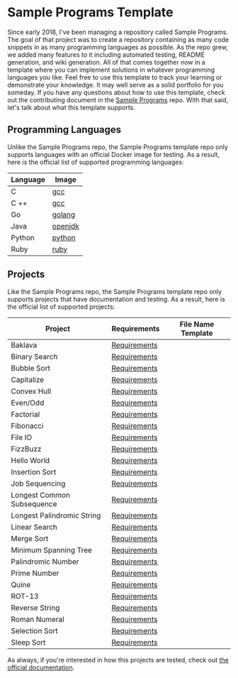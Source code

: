 # Sample Programs Template

Since early 2018, I've been managing a repository called Sample Programs.
The goal of that project was to create a repository containing as many 
code snippets in as many programming languages as possible. As the repo
grew, we added many features to it including automated testing, README
generation, and wiki generation. All of that comes together now in a
template where you can implement solutions in whatever programming 
languages you like. Feel free to use this template to track your learning
or demonstrate your knowledge. It may well serve as a solid portfolio
for you someday. If you have any questions about how to use this 
template, check out the contributing document in the 
[Sample Programs](https://github.com/TheRenegadeCoder/sample-programs) repo. 
With that said, let's talk about what this template supports.

## Programming Languages

Unlike the Sample Programs repo, the Sample Programs template repo only
supports languages with an official Docker image for testing. As a result,
here is the official list of supported programming languages:

| Language | Image                                       |
| -------- | ------------------------------------------- |
| C        | [gcc](https://hub.docker.com/_/gcc)         |
| C ++     | [gcc](https://hub.docker.com/_/gcc)         |
| Go       | [golang](https://hub.docker.com/_/golang)   |
| Java     | [openjdk](https://hub.docker.com/_/openjdk) |
| Python   | [python](https://hub.docker.com/_/python)   |
| Ruby     | [ruby](https://hub.docker.com/_/ruby)       |

## Projects

Like the Sample Programs repo, the Sample Programs template repo only
supports projects that have documentation and testing. As a result, 
here is the official list of supported projects:

| Project                    | Requirements                                                                         | File Name Template |
| -------------------------- | ------------------------------------------------------------------------------------ | ------------------ |
| Baklava                    | [Requirements](https://sample-programs.therenegadecoder.com/projects/baklava/)       |                    |
| Binary Search              | [Requirements](https://sample-programs.therenegadecoder.com/projects/binary-search/) |                    |
| Bubble Sort                | [Requirements](https://sample-programs.therenegadecoder.com/projects/bubble-sort/)   |                    |
| Capitalize                 | [Requirements](https://sample-programs.therenegadecoder.com/projects/bubble-sort/)   |                    |
| Convex Hull                | [Requirements](https://sample-programs.therenegadecoder.com/projects/bubble-sort/)   |                    |
| Even/Odd                   | [Requirements](https://sample-programs.therenegadecoder.com/projects/bubble-sort/)   |                    |
| Factorial                  | [Requirements](https://sample-programs.therenegadecoder.com/projects/bubble-sort/)   |                    |
| Fibonacci                  | [Requirements](https://sample-programs.therenegadecoder.com/projects/bubble-sort/)   |                    |
| File IO                    | [Requirements](https://sample-programs.therenegadecoder.com/projects/bubble-sort/)   |                    |
| FizzBuzz                   | [Requirements](https://sample-programs.therenegadecoder.com/projects/bubble-sort/)   |                    |
| Hello World                | [Requirements](https://sample-programs.therenegadecoder.com/projects/bubble-sort/)   |                    |
| Insertion Sort             | [Requirements](https://sample-programs.therenegadecoder.com/projects/bubble-sort/)   |                    |
| Job Sequencing             | [Requirements](https://sample-programs.therenegadecoder.com/projects/bubble-sort/)   |                    |
| Longest Common Subsequence | [Requirements](https://sample-programs.therenegadecoder.com/projects/bubble-sort/)   |                    |
| Longest Palindromic String | [Requirements](https://sample-programs.therenegadecoder.com/projects/bubble-sort/)   |                    |
| Linear Search              | [Requirements](https://sample-programs.therenegadecoder.com/projects/bubble-sort/)   |                    |
| Merge Sort                 | [Requirements](https://sample-programs.therenegadecoder.com/projects/bubble-sort/)   |                    |
| Minimum Spanning Tree      | [Requirements](https://sample-programs.therenegadecoder.com/projects/bubble-sort/)   |                    |
| Palindromic Number         | [Requirements](https://sample-programs.therenegadecoder.com/projects/bubble-sort/)   |                    |
| Prime Number               | [Requirements](https://sample-programs.therenegadecoder.com/projects/bubble-sort/)   |                    |
| Quine                      | [Requirements](https://sample-programs.therenegadecoder.com/projects/bubble-sort/)   |                    |
| ROT-13                     | [Requirements](https://sample-programs.therenegadecoder.com/projects/bubble-sort/)   |                    |
| Reverse String             | [Requirements](https://sample-programs.therenegadecoder.com/projects/bubble-sort/)   |                    |
| Roman Numeral              | [Requirements](https://sample-programs.therenegadecoder.com/projects/bubble-sort/)   |                    |
| Selection Sort             | [Requirements](https://sample-programs.therenegadecoder.com/projects/bubble-sort/)   |                    |
| Sleep Sort                 | [Requirements](https://sample-programs.therenegadecoder.com/projects/bubble-sort/)   |                    |

As always, if you're interested in how this projects are tested, check
out [the official documentation](https://sample-programs.therenegadecoder.com/projects/). 
